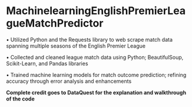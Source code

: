 # MachinelearningEnglishPremierLeagueMatchPredictor

• Utilized Python and the Requests library to web scrape match data spanning multiple seasons of the English Premier League

• Collected and cleaned league match data using Python; BeautifulSoup, Scikit-Learn, and Pandas libraries

• Trained machine learning models for match outcome prediction; refining accuracy through error analysis and enhancements

**Complete credit goes to DataQuest for the explanation and walkthrough of the code**
